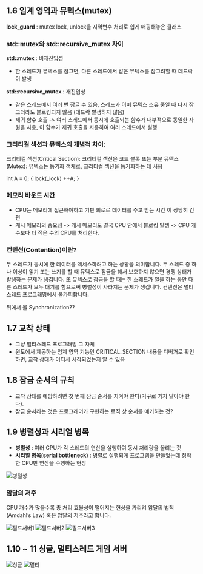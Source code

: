 ## 1.6 임계 영역과 뮤텍스(mutex)

**lock_guard** : mutex lock, unlock을 지역변수 처리로 쉽게 매핑해놓은 클래스

### std::mutex와 std::recursive_mutex 차이
**std::mutex** : 비재진입성
- 한 스레드가 뮤텍스를 잠그면, 다른 스레드에서 같은 뮤텍스를 잠그려할 때 데드락이 발생

**std::recursive_mutex** : 재진입성
- 같은 스레드에서 여러 번 잠글 수 있음, 스레드가 이미 뮤텍스 소유 중일 때 다시 잠그더라도 블로킹되지 않음 (데드락 발생하지 않음)
- 재귀 함수 호출 -> 여러 스레드에서 동시에 호출되는 함수가 내부적으로 동일한 자원을 사용, 이 함수가 재귀 호출을 사용하여 여러 스레드에서 실행
  

### 크리티컬 섹션과 뮤텍스의 개념적 차이:
크리티컬 섹션(Critical Section): 크리티컬 섹션은 코드 블록 또는 부분
뮤텍스(Mutex): 뮤텍스는 동기화 객체로, 크리티컬 섹션을 동기화하는 데 사용 

int A = 0;
{
  lock(_lock)
  ++A;
}

### 메모리 바운드 시간 
- CPU는 메모리에 접근해야하고 기판 회로로 데이터를 주고 받는 시간 이 상당히 긴 편
- 캐시 메모리의 중요성 -> 캐시 메모리도 결국 CPU 안에서 블로킹 발생 -> CPU 개수보다 더 적은 수의 CPU를 처리한다.

### 컨텐션(Contention)이란?
두 스레드가 동시에 한 데이터를 액세스하려고 하는 상황을 의미합니다. 
두 스레드 중 하나 이상이 읽기 또는 쓰기를 할 때 뮤텍스로 잠금을 해서 보호하지 않으면 경쟁 상태가 발생하는 문제가 생깁니다. 
또 뮤텍스로 잠금을 할 때는 한 스레드가 일을 하는 동안 다른 스레드가 모두 대기를 함으로써 병렬성이 사라지는 문제가 생깁니다. 컨텐션은 멀티스레드 프로그래밍에서 불가피합니다.

뒤에서 볼 Synchronization??

## 1.7 교착 상태
- 그냥 멀티스레드 프로그래밍 그 자체
- 윈도에서 제공하는 임계 영역 기능인 CRITICAL_SECTION 내용을 디버거로 확인하면, 교착 상태가 어디서 시작되었는지 알 수 있음
  
## 1.8 잠금 순서의 규칙
- 교착 상태를 예방하려면 첫 번째 잠금 순서를 지켜야 한다(거꾸로 가지 말아야 한다).
- 잠금 순서라는 것은 프로그래머가 구현하는 로직 상 순서를 얘기하는 것?

## 1.9 병렬성과 시리얼 병목
- **병렬성** : 여러 CPU가 각 스레드의 연산을 실행하여 동시 처리량을 올리는 것
- **시리얼 병목(serial bottleneck)** : 병렬로 실행되게 프로그램을 만들었는데 정작 한 CPU만 연산을 수행하는 현상

![병렬성](https://github.com/Han-Ho-Study/ServerStudy/blob/ed89c862ac7edb67e0ef8193f4cb5f929849adb1/%EC%A2%85%EA%B1%B4/%EB%B3%91%EB%A0%AC%EC%84%B1.PNG)
### 암달의 저주
 CPU 개수가 많을수록 총 처리 효율성이 떨어지는 현상을 가리켜 암달의 법칙(Amdahl’s Law) 혹은 암달의 저주라고 합니다.

![필드서버1](https://github.com/Han-Ho-Study/ServerStudy/blob/ed89c862ac7edb67e0ef8193f4cb5f929849adb1/%EC%A2%85%EA%B1%B4/20231106_155338_403.jpg)
![필드서버2](https://github.com/Han-Ho-Study/ServerStudy/blob/ed89c862ac7edb67e0ef8193f4cb5f929849adb1/%EC%A2%85%EA%B1%B4/20231106_160841_245.jpg)
![필드서버3](https://github.com/Han-Ho-Study/ServerStudy/blob/ed89c862ac7edb67e0ef8193f4cb5f929849adb1/%EC%A2%85%EA%B1%B4/20231106_160949_396.jpg)


## 1.10 ~ 11 싱글, 멀티스레드 게임 서버
![싱글](https://github.com/Han-Ho-Study/ServerStudy/blob/ed89c862ac7edb67e0ef8193f4cb5f929849adb1/%EC%A2%85%EA%B1%B4/%EC%8B%B1%EA%B8%80.PNG)
![멀티](https://github.com/Han-Ho-Study/ServerStudy/blob/ed89c862ac7edb67e0ef8193f4cb5f929849adb1/%EC%A2%85%EA%B1%B4/%EB%A9%80%ED%8B%B0.PNG)
